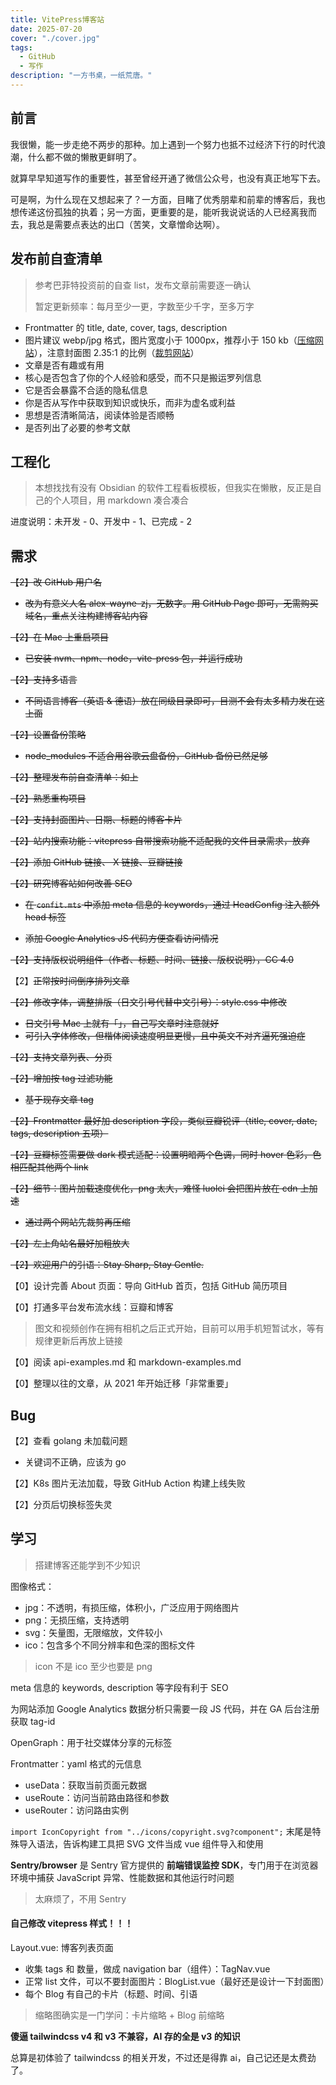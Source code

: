 ```yaml
---
title: VitePress博客站
date: 2025-07-20
cover: "./cover.jpg"
tags: 
  - GitHub
  - 写作
description: "一方书桌，一纸荒唐。"
---
```



## 前言

我很懒，能一步走绝不两步的那种。加上遇到一个努力也抵不过经济下行的时代浪潮，什么都不做的懒散更鲜明了。

就算早早知道写作的重要性，甚至曾经开通了微信公众号，也没有真正地写下去。

可是啊，为什么现在又想起来了？一方面，目睹了优秀朋辈和前辈的博客后，我也想传递这份孤独的执着；另一方面，更重要的是，能听我说说话的人已经离我而去，我总是需要点表达的出口（苦笑，文章憎命达啊）。

## 发布前自查清单

> 参考巴菲特投资前的自查 list，发布文章前需要逐一确认
>
> 暂定更新频率：每月至少一更，字数至少千字，至多万字

*  Frontmatter 的 title, date, cover, tags, description
*  图片建议 webp/jpg 格式，图片宽度小于 1000px，推荐小于 150 kb（[压缩网站](https://squoosh.app/)），注意封面图 2.35:1 的比例（[裁剪网站](https://croppola.com/)）
*  文章是否有趣或有用
*  核心是否包含了你的个人经验和感受，而不只是搬运罗列信息
*  它是否会暴露不合适的隐私信息
*  你是否从写作中获取到知识或快乐，而非为虚名或利益
*  思想是否清晰简洁，阅读体验是否顺畅
*  是否列出了必要的参考文献

## 工程化

> 本想找找有没有 Obsidian 的软件工程看板模板，但我实在懒散，反正是自己的个人项目，用 markdown 凑合凑合

进度说明：未开发 - 0、开发中 - 1、已完成 - 2

## 需求

~~【2】改 GitHub 用户名~~

* ~~改为有意义人名 alex-wayne-zj，无数字。用 GitHub Page 即可，无需购买域名，重点关注构建博客站内容~~

~~【2】在 Mac 上重启项目~~

* ~~已安装 nvm、npm、node，vite-press 包，并运行成功~~

~~【2】支持多语言~~

* ~~不同语言博客（英语 & 德语）放在同级目录即可，目测不会有太多精力发在这上面~~

~~【2】设置备份策略~~

* ~~node_modules 不适合用谷歌云盘备份，GitHub 备份已然足够~~

~~【2】整理发布前自查清单：如上~~

~~【2】熟悉重构项目~~

~~【2】支持封面图片、日期、标题的博客卡片~~

~~【2】站内搜索功能：vitepress 自带搜索功能不适配我的文件目录需求，放弃~~

~~【2】添加 GitHub 链接、 X 链接、豆瓣链接~~

~~【2】研究博客站如何改善 SEO~~

* ~~在 `confit.mts`  中添加 meta 信息的 keywords，通过 HeadConfig 注入额外 head 标签~~

* ~~添加 Google Analytics JS 代码方便查看访问情况~~

~~【2】支持版权说明组件（作者、标题、时间、链接、版权说明），CC 4.0~~

【2】~~正常按时间倒序排列文章~~

~~【2】修改字体，调整排版（日文引号代替中文引号）：style.css 中修改~~

* ~~日文引号 Mac 上就有「」，自己写文章时注意就好~~
* ~~可引入字体修改，但楷体阅读速度明显更慢，且中英文不对齐逼死强迫症~~

~~【2】支持文章列表、分页~~

~~【2】增加按 tag 过滤功能~~

* ~~基于现存文章 tag~~

~~【2】Frontmatter 最好加 description 字段，类似豆瓣锐评（title, cover, date, tags, description 五项）~~

~~【2】豆瓣标签需要做 dark 模式适配：设置明暗两个色调，同时 hover 色彩，色相匹配其他两个 link~~

~~【2】细节：图片加载速度优化，png 太大，难怪 luolei 会把图片放在 cdn 上加速~~

* ~~通过两个网站先裁剪再压缩~~

~~【2】左上角站名最好加粗放大~~

~~【2】欢迎用户的引语：Stay Sharp, Stay Gentle.~~



【0】设计完善 About 页面：导向 GitHub 首页，包括 GitHub 简历项目

【0】打通多平台发布流水线：豆瓣和博客

> 图文和视频创作在拥有相机之后正式开始，目前可以用手机短暂试水，等有规律更新后再放上链接

【0】阅读 api-examples.md 和 markdown-examples.md

【0】整理以往的文章，从 2021 年开始迁移「非常重要」

## Bug

【2】查看 golang 未加载问题

* 关键词不正确，应该为 go

【2】K8s 图片无法加载，导致 GitHub Action 构建上线失败

【2】分页后切换标签失灵

## 学习

> 搭建博客还能学到不少知识

图像格式：

* jpg：不透明，有损压缩，体积小，广泛应用于网络图片
* png：无损压缩，支持透明
* svg：矢量图，无限缩放，文件较小
* ico：包含多个不同分辨率和色深的图标文件

> icon 不是 ico 至少也要是 png

meta 信息的 keywords, description 等字段有利于 SEO

为网站添加 Google Analytics 数据分析只需要一段 JS 代码，并在 GA 后台注册获取 tag-id

OpenGraph：用于社交媒体分享的元标签

Frontmatter：yaml 格式的元信息

* useData：获取当前页面元数据
* useRoute：访问当前路由路径和参数
* useRouter：访问路由实例

`import IconCopyright from "../icons/copyright.svg?component";` 末尾是特殊导入语法，告诉构建工具把 SVG 文件当成 vue 组件导入和使用

**Sentry/browser** 是 Sentry 官方提供的 **前端错误监控 SDK**，专门用于在浏览器环境中捕获 JavaScript 异常、性能数据和其他运行时问题

> 太麻烦了，不用 Sentry

#### 自己修改 vitepress 样式！！！

Layout.vue: 博客列表页面

* 收集 tags 和 数量，做成 navigation bar（组件）：TagNav.vue
* 正常 list 文件，可以不要封面图片：BlogList.vue（最好还是设计一下封面图）
* 每个 Blog 有自己的卡片（标题、时间、引语

> 缩略图确实是一门学问：卡片缩略 + Blog 前缩略

**傻逼 tailwindcss v4 和 v3 不兼容，AI 存的全是 v3 的知识**

总算是初体验了 tailwindcss 的相关开发，不过还是得靠 ai，自己记还是太费劲了。
